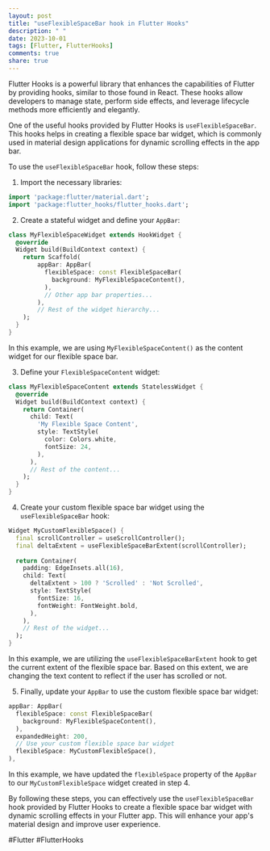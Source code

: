 ```yaml
---
layout: post
title: "useFlexibleSpaceBar hook in Flutter Hooks"
description: " "
date: 2023-10-01
tags: [Flutter, FlutterHooks]
comments: true
share: true
---
```


Flutter Hooks is a powerful library that enhances the capabilities of Flutter by providing hooks, similar to those found in React. These hooks allow developers to manage state, perform side effects, and leverage lifecycle methods more efficiently and elegantly.

One of the useful hooks provided by Flutter Hooks is `useFlexibleSpaceBar`. This hooks helps in creating a flexible space bar widget, which is commonly used in material design applications for dynamic scrolling effects in the app bar.

To use the `useFlexibleSpaceBar` hook, follow these steps:

1. Import the necessary libraries:
```dart
import 'package:flutter/material.dart';
import 'package:flutter_hooks/flutter_hooks.dart';
```

2. Create a stateful widget and define your `AppBar`:
```dart
class MyFlexibleSpaceWidget extends HookWidget {
  @override
  Widget build(BuildContext context) {
    return Scaffold(
        appBar: AppBar(
          flexibleSpace: const FlexibleSpaceBar(
            background: MyFlexibleSpaceContent(),
          ),
          // Other app bar properties...
        ),
        // Rest of the widget hierarchy...
    );
  }
}
```
In this example, we are using `MyFlexibleSpaceContent()` as the content widget for our flexible space bar.

3. Define your `FlexibleSpaceContent` widget:
```dart
class MyFlexibleSpaceContent extends StatelessWidget {
  @override
  Widget build(BuildContext context) {
    return Container(
      child: Text(
        'My Flexible Space Content',
        style: TextStyle(
          color: Colors.white,
          fontSize: 24,
        ),
      ),
      // Rest of the content...
    );
  }
}
```

4. Create your custom flexible space bar widget using the `useFlexibleSpaceBar` hook:
```dart
Widget MyCustomFlexibleSpace() {
  final scrollController = useScrollController();
  final deltaExtent = useFlexibleSpaceBarExtent(scrollController);
  
  return Container(
    padding: EdgeInsets.all(16),
    child: Text(
      deltaExtent > 100 ? 'Scrolled' : 'Not Scrolled',
      style: TextStyle(
        fontSize: 16,
        fontWeight: FontWeight.bold,
      ),
    ),
    // Rest of the widget...
  );
}
```
In this example, we are utilizing the `useFlexibleSpaceBarExtent` hook to get the current extent of the flexible space bar. Based on this extent, we are changing the text content to reflect if the user has scrolled or not.

5. Finally, update your `AppBar` to use the custom flexible space bar widget:
```dart
appBar: AppBar(
  flexibleSpace: const FlexibleSpaceBar(
    background: MyFlexibleSpaceContent(),
  ),
  expandedHeight: 200,
  // Use your custom flexible space bar widget
  flexibleSpace: MyCustomFlexibleSpace(),
),
```
In this example, we have updated the `flexibleSpace` property of the `AppBar` to our `MyCustomFlexibleSpace` widget created in step 4.

By following these steps, you can effectively use the `useFlexibleSpaceBar` hook provided by Flutter Hooks to create a flexible space bar widget with dynamic scrolling effects in your Flutter app. This will enhance your app's material design and improve user experience.

#Flutter #FlutterHooks